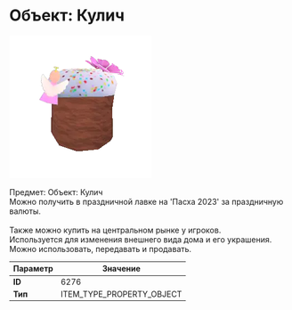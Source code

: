 # Объект: Кулич

![Item Image](../img/6276.webp?raw=true)

Предмет: Объект: Кулич<br>Можно получить в праздничной лавке на 'Пасха 2023' за праздничную валюты.<br><br>Также можно купить на центральном рынке у игроков.<br>Используется для изменения внешнего вида дома и его украшения.<br>Можно использовать, передавать и продавать.


| Параметр | Значение |
|----------|----------|
| **ID** | 6276 |
| **Тип** | ITEM_TYPE_PROPERTY_OBJECT |

